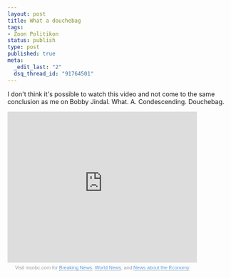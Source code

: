```yaml
--- 
layout: post
title: What a douchebag
tags: 
- Zoon Politikon
status: publish
type: post
published: true
meta: 
  _edit_last: "2"
  dsq_thread_id: "91764501"
---
```

I don't think it's possible to watch this video and not come to the same conclusion as me on Bobby Jindal. What. A. Condescending. Douchebag.

<div><iframe height="339" width="425" src="http://www.msnbc.msn.com/id/22425001/vp/29378299#29378299" frameborder="0" scrolling="no"></iframe><style type="text/css">.msnbcLinks {font-size:11px; font-family:Arial, Helvetica, sans-serif; color: #999; margin-top: 5px; background: transparent; text-align: center; width: 425px;} .msnbcLinks a {text-decoration:none !important; border-bottom: 1px dotted #999 !important; font-weight:normal !important; height: 13px;} .msnbcLinks a:link, .msnbcLinks a:visited {color: #5799db !important;} .msnbcLinks a:hover, .msnbcLinks a:active {color:#CC0000 !important;} </style><p class="msnbcLinks">Visit msnbc.com for <a href="http://www.msnbc.msn.com">Breaking News</a>, <a href="http://www.msnbc.msn.com/id/3032507">World News</a>, and <a href="http://www.msnbc.msn.com/id/3032072">News about the Economy</a></p></div>
